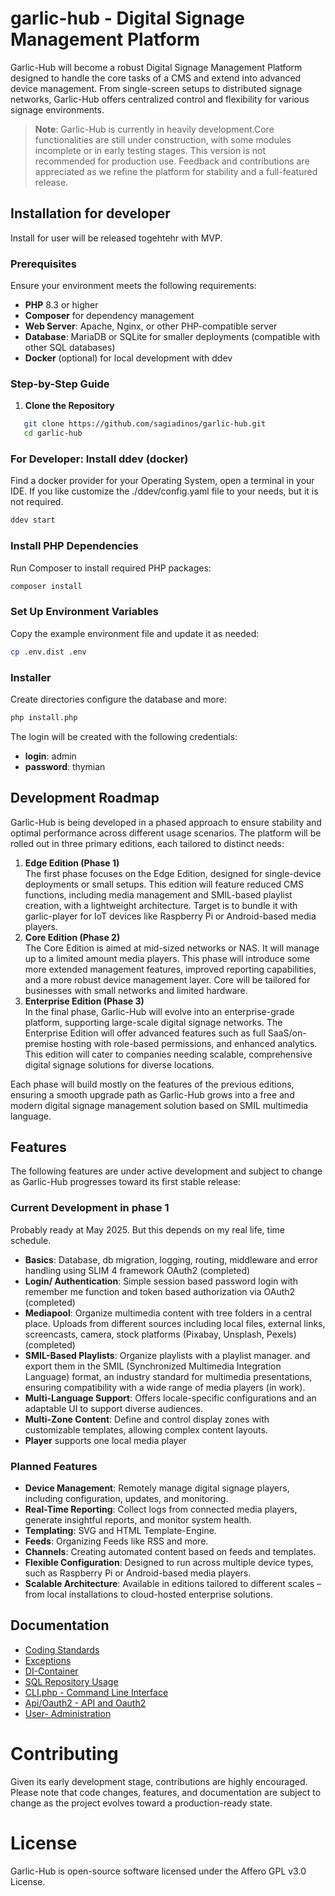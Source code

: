 # garlic-hub - Digital Signage Management Platform

Garlic-Hub will become a robust Digital Signage Management Platform designed to handle the core tasks of a CMS and extend into advanced device management. From single-screen setups to distributed signage networks, Garlic-Hub offers centralized control and flexibility for various signage environments.

> **Note**: Garlic-Hub is currently in heavily development.Core functionalities are still under construction, with some 
> modules incomplete or in early testing stages. This version is not recommended for production use. Feedback and contributions are appreciated as we refine the platform for stability and a full-featured release.

## Installation for developer

Install for user will be released togehtehr with MVP.

### Prerequisites
Ensure your environment meets the following requirements:
- **PHP** 8.3 or higher
- **Composer** for dependency management
- **Web Server**: Apache, Nginx, or other PHP-compatible server
- **Database**: MariaDB or SQLite for smaller deployments (compatible with other SQL databases)
- **Docker** (optional) for local development with ddev
 
### Step-by-Step Guide

1. **Clone the Repository**
```bash
   git clone https://github.com/sagiadinos/garlic-hub.git
   cd garlic-hub
```
### For Developer: Install ddev (docker)

Find a docker provider for your Operating System, open a terminal in your IDE. If you like customize the ./ddev/config.yaml file to your needs, but it is not required.

```bash
ddev start
```
### Install PHP Dependencies
Run Composer to install required PHP packages:

```php
composer install
```

### Set Up Environment Variables
Copy the example environment file and update it as needed:

```bash
cp .env.dist .env
```
### Installer
Create directories configure the database and more:
```bash
php install.php
```
The login will be created with the following credentials:
- **login**: admin
- **password**: thymian

## Development Roadmap

Garlic-Hub is being developed in a phased approach to ensure stability and optimal performance across different usage scenarios. The platform will be rolled out in three primary editions, each tailored to distinct needs:

1. **Edge Edition (Phase 1)**  
   The first phase focuses on the Edge Edition, designed for single-device deployments or small setups. This edition will feature reduced CMS functions, including media management and SMIL-based playlist creation, with a lightweight architecture. Target is to bundle it with garlic-player for IoT devices like Raspberry Pi or Android-based media players.
2. **Core Edition (Phase 2)**  
   The Core Edition is aimed at mid-sized networks or NAS. It will manage up to a limited amount media players. This phase will introduce some more extended management features, improved reporting capabilities, and a more robust device management layer. Core will be tailored for businesses with small networks and limited hardware.
3. **Enterprise Edition (Phase 3)**  
   In the final phase, Garlic-Hub will evolve into an enterprise-grade platform, supporting large-scale digital signage networks. The Enterprise Edition will offer advanced features such as full SaaS/on-premise hosting with role-based permissions, and enhanced analytics. This edition will cater to companies needing scalable, comprehensive digital signage solutions for diverse locations.

Each phase will build mostly on the features of the previous editions, ensuring a smooth upgrade path as Garlic-Hub grows into a free and modern digital signage management solution based on SMIL multimedia language.

## Features

The following features are under active development and subject to change as Garlic-Hub progresses toward its first stable release:

### Current Development in phase 1 

Probably ready at May 2025. But this depends on my real life, time schedule.

- **Basics**: Database, db migration, logging, routing, middleware and error handling using SLIM 4 framework
  OAuth2 (completed)
- **Login/ Authentication**: Simple session based password login with remember me function and token based 
  authorization via OAuth2 (completed) 
- **Mediapool**: Organize multimedia content with tree folders in a central place. Uploads from different sources 
  including local files, external links, screencasts, camera, stock platforms (Pixabay, Unsplash, Pexels)
  (completed)
- **SMIL-Based Playlists**: Organize playlists with a playlist manager. and export them in the 
  SMIL (Synchronized Multimedia Integration Language) format, an industry standard for multimedia presentations, ensuring compatibility with a wide range of media players (in work).
- **Multi-Language Support**: Offers locale-specific configurations and an adaptable UI to support diverse audiences.
- **Multi-Zone Content**: Define and control display zones with customizable templates, allowing complex content layouts.
- **Player** supports one local media player

### Planned Features
- **Device Management**: Remotely manage digital signage players, including configuration, updates, and monitoring.
- **Real-Time Reporting**: Collect logs from connected media players, generate insightful reports, and monitor system health.
- **Templating**: SVG and HTML Template-Engine.
- **Feeds**: Organizing Feeds like RSS and more.
- **Channels**: Creating automated content based on feeds and templates. 
- **Flexible Configuration**: Designed to run across multiple device types, such as Raspberry Pi or Android-based media players.
- **Scalable Architecture**: Available in editions tailored to different scales – from local installations to cloud-hosted enterprise solutions.

## Documentation
- [Coding Standards](docs%2Fcoding-standards.md)
- [Exceptions](docs%2Fexceptions.md)
- [DI-Container](docs%2Fdi-container.md)
- [SQL Repository Usage](docs%2Fsql-repository-usage.md)
- [CLI.php - Command Line Interface](docs%2Fcli.md)
- [Api/Oauth2 - API and Oauth2](docs%2Foauth2.md)
- [User- Administration](docs%2Fuser-administration.md)

# Contributing
Given its early development stage, contributions are highly encouraged. Please note that code changes, features, and documentation are subject to change as the project evolves toward a production-ready state.

# License
Garlic-Hub is open-source software licensed under the Affero GPL v3.0 License.
